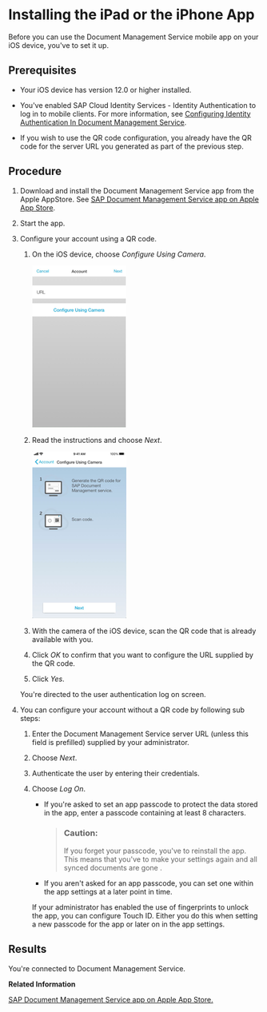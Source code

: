 <!-- loioffe75ca24d7843138ae3d8bd8fd4e07a -->

# Installing the iPad or the iPhone App

Before you can use the Document Management Service mobile app on your iOS device, you've to set it up.



<a name="loioffe75ca24d7843138ae3d8bd8fd4e07a__prereq_N10014_N10011_N10001"/>

## Prerequisites

-   Your iOS device has version 12.0 or higher installed.

-   You've enabled SAP Cloud Identity Services - Identity Authentication to log in to mobile clients. For more information, see [Configuring Identity Authentication In Document Management Service](configuring-identity-authentication-in-document-management-service-cf44481.md).

-   If you wish to use the QR code configuration, you already have the QR code for the server URL you generated as part of the previous step.




## Procedure

1.  Download and install the Document Management Service app from the Apple AppStore. See [SAP Document Management Service app on Apple App Store](https://apps.apple.com/us/app/document-management-service/id1593443458).

2.  Start the app.

3.  Configure your account using a QR code.

    1.  On the iOS device, choose *Configure Using Camera*.

        ![](images/iOS_QR_Code_Screen_SDM_APP_1_132fee7.png)

    2.  Read the instructions and choose *Next*.

        ![](images/iOS_QRcode_Screen_SDM_APP_2_72e1bae.png)

    3.  With the camera of the iOS device, scan the QR code that is already available with you.

    4.  Click *OK* to confirm that you want to configure the URL supplied by the QR code.

    5.  Click *Yes*.


    You're directed to the user authentication log on screen.

4.  You can configure your account without a QR code by following sub steps:

    1.  Enter the Document Management Service server URL \(unless this field is prefilled\) supplied by your administrator.

    2.  Choose *Next*.

    3.  Authenticate the user by entering their credentials.

    4.  Choose *Log On*.

        -   If you're asked to set an app passcode to protect the data stored in the app, enter a passcode containing at least 8 characters.

            > ### Caution:  
            > If you forget your passcode, you've to reinstall the app. This means that you've to make your settings again and all synced documents are gone .

        -   If you aren't asked for an app passcode, you can set one within the app settings at a later point in time.

        If your administrator has enabled the use of fingerprints to unlock the app, you can configure Touch ID. Either you do this when setting a new passcode for the app or later on in the app settings.





## Results

You're connected to Document Management Service.

**Related Information**  


[SAP Document Management Service app on Apple App Store.](https://apps.apple.com/us/app/document-management-service/id1593443458)

